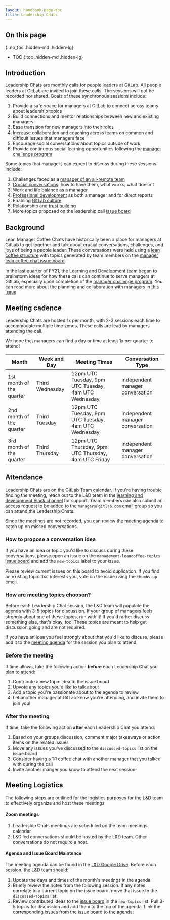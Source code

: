```yaml
---
layout: handbook-page-toc
title: Leadership Chats
---
```


## On this page
{:.no_toc .hidden-md .hidden-lg}

- TOC
{:toc .hidden-md .hidden-lg}

## Introduction

Leadership Chats are monthly calls for people leaders at GitLab. All people leaders at GitLab are invited to join these calls. The sessions will not be recorded nor shared. Goals of these synchronous sessions include:

1. Provide a safe space for managers at GitLab to connect across teams about leadership topics
1. Build connections and mentor relationships between new and existing managers
1. Ease transition for new managers into their roles
1. Increase collaboration and coaching across teams on common and difficult issues that managers face
1. Encourage social conversations about topics outside of work
1. Provide continuous social learning opportunities following the [manager challenge program](/handbook/people-group/learning-and-development/manager-challenge)

Some topics that managers can expect to discuss during these sessions include:

1. Challenges faced as a [manager of an all-remote team](/company/culture/all-remote/being-a-great-remote-manager/)
1. [Crucial conversations](/handbook/leadership/crucial-conversations/): how to have them, what works, what doesn't
1. Work and life balance as a manager
1. [Professional development](/handbook/people-group/learning-and-development/career-development/) as both a manager and for direct reports
1. Enabling [GitLab culture](/company/culture/#culture-at-gitlab)
1. Relationship and [trust building](/handbook/leadership/building-trust/)
1. More topics proposed on the leadership call [issue board](https://gitlab.com/gitlab-com/people-group/leaders-leancoffee-topics/-/boards/965643)


## Background

Lean Manager Coffee Chats have historically been a place for managers at GitLab to get together and talk about crucial conversations, challenges, and joys of being a people leader. These conversations were held using a [lean coffee structure](https://theagileist.wordpress.com/2019/01/31/remote-retrospective-using-lean-coffee/) with topics generated by team members on the [manager lean coffee chat issue board](https://gitlab.com/gitlab-com/people-group/leaders-leancoffee-topics/-/boards/965643).

In the last quarter of FY21, the Learning and Development team began to brainstorm ideas for how these calls can continue to serve managers at GitLab, especially upon completion of the [manager challenge program](/handbook/people-group/learning-and-development/manager-challenge). You can read more about the planning and collaboration with managers in [this issue](https://gitlab.com/gitlab-com/people-group/learning-development/general/-/issues/123)


## Meeting cadence

Leadership Chats are hosted 1x per month, with 2-3 sessions each time to accommodate multiple time zones. These calls are lead by managers attending the call.

We hope that managers can find a day or time at least 1x per quarter to attend!

| Month | Week and Day | Meeting Times | Conversation Type |
| ----- | ----- | ----- | ----- |
| 1st month of the quarter | Third Wednesday | 12pm UTC Tuesday, 9pm UTC Tuesday, 4am UTC Wednesday | independent manager conversation |
| 2nd month of the quarter | Third Tuesday | 12pm UTC Tuesday, 9pm UTC Tuesday, 4am UTC Wednesday | independent manager conversation |
| 3rd month of the quarter | Third Thursday | 12pm UTC Thursday, 9pm UTC Thursday, 4am UTC Friday | independent manager conversation |


## Attendance

Leadership Chats are on the GitLab Team calendar. If you're having trouble finding the meeting, reach out to the L&D team in the [learning and development Slack channel](https://app.slack.com/client/T02592416/CMRAWQ97W) for support. Team members can also submit an [access request](/handbook/business-technology/team-member-enablement/onboarding-access-requests/access-requests/#slack-google-groups-1password-vaults-or-groups-access-requests) to be added to the `managers@gitlab.com` email group so you can attend the Leadership Chats. 

Since the meetings are not recorded, you can review the [meeting agenda](https://docs.google.com/document/d/1Hq9CykJn3EvYI5XblntORSIaheCdmyqYsqiHdrlHbHE/edit) to catch up on missed conversations.

### How to propose a conversation idea

If you have an idea or topic you'd like to discuss during these conversations, please open an issue on the `management-leancoffee-topics` [issue board](https://gitlab.com/gitlab-com/people-group/leaders-leancoffee-topics/-/boards/965643) and add the `new-topics` label to your issue. 

Please review current issues on this board to avoid duplication. If you find an existing topic that interests you, vote on the issue using the `thumbs-up` emoji.

### How are meeting topics choosen?

Before each Leadership Chat session, the L&D team will populate the agenda with 3-5 topics for discussion. If your group of managers feels strongly about one of these topics, run with it! If you'd rather discuss something else, that's okay, too! These topics are meant to help get discussion going and are not required.

If you have an idea you feel strongly about that you'd like to discuss, please add it to the [meeting agenda](https://docs.google.com/document/d/1Hq9CykJn3EvYI5XblntORSIaheCdmyqYsqiHdrlHbHE/edit) for the session you plan to attend.

### Before the meeting

If time allows, take the following action **before** each Leadership Chat you plan to attend:

1. Contribute a new topic idea to the issue board
1. Upvote any topics you'd like to talk about
1. Add a topic you're passionate about to the agenda to review
1. Let another manager at GitLab know you're attending, and invite them to join you!

### After the meeting

If time, take the following action **after** each Leadership Chat you attend:

1. Based on your groups discussion, comment major takeaways or action items on the related issues
1. Move any issues you've discussed to the `discussed-topics` list on the issue board
1. Consider having a 1:1 coffee chat with another manager that you talked with during the call
1. Invite another manger you know to attend the next session!


## Meeting Logistics

The following steps are outlined for the logistics purposes for the L&D team to effectively organize and host these meetings.

#### Zoom meetings

1. Leadership Chats meetings are scheduled on the team meetings calendar
1. L&D led conversations should be hosted by the L&D team. Other conversations do not require a host.

#### Agenda and Issue Board Maintence

The meeting agenda can be found in the [L&D Google Drive](https://docs.google.com/document/d/1Hq9CykJn3EvYI5XblntORSIaheCdmyqYsqiHdrlHbHE/edit). Before each session, the L&D team should:

1. Update the days and times of the month's meetings in the agenda
1. Briefly review the notes from the following session. If any notes correlate to a current topic on the issue board, move that issue to the `discussed-topics` list.
1. Review contributed ideas to the [issue board](https://gitlab.com/gitlab-com/people-group/leaders-leancoffee-topics/-/boards/965643) in the `new-topics` list. Pull 3-5 topics for discussion and add them to the top of the agenda. Link the corresponding issues from the issue board to the agenda.


